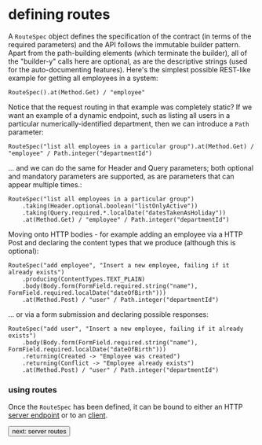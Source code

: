 # defining routes
A ```RouteSpec``` object defines the specification of the contract (in terms of the required parameters) and the API follows the immutable 
builder pattern. Apart from the path-building elements (which terminate the builder), all of the "builder-y" calls here are optional, as 
are the descriptive strings (used for the auto-documenting features). Here's the simplest possible REST-like example for getting all employees
in a system:

```
RouteSpec().at(Method.Get) / "employee"
```

Notice that the request routing in that example was completely static? If we want an example of a dynamic endpoint, such as listing 
all users in a particular numerically-identified department, then we can introduce a ```Path``` parameter:
```
RouteSpec("list all employees in a particular group").at(Method.Get) / "employee" / Path.integer("departmentId")
```
... and we can do the same for Header and Query parameters; both optional and mandatory parameters are supported, as are parameters that can appear multiple times.:
```
RouteSpec("list all employees in a particular group")
    .taking(Header.optional.boolean("listOnlyActive"))
    .taking(Query.required.*.localDate("datesTakenAsHoliday"))
    .at(Method.Get) / "employee" / Path.integer("departmentId")
```
Moving onto HTTP bodies - for example adding an employee via a HTTP Post and declaring the content types that we produce (although 
this is optional):
```
RouteSpec("add employee", "Insert a new employee, failing if it already exists")
    .producing(ContentTypes.TEXT_PLAIN)
    .body(Body.form(FormField.required.string("name"), FormField.required.localDate("dateOfBirth")))
    .at(Method.Post) / "user" / Path.integer("departmentId")
```
  ... or via a form submission and declaring possible responses:
```
RouteSpec("add user", "Insert a new employee, failing if it already exists")
    .body(Body.form(FormField.required.string("name"), FormField.required.localDate("dateOfBirth")))
    .returning(Created -> "Employee was created")
    .returning(Conflict -> "Employee already exists")
    .at(Method.Post) / "user" / Path.integer("departmentId")
```

### using routes
Once the ```RouteSpec``` has been defined, it can be bound to either an HTTP <a href="server-routes">server endpoint</a> or to an <a href="client-routes">client</a>.

<a class="next" href="server-routes" target="_top"><button type="button" class="btn btn-sm btn-default">next: server routes</button></a>
